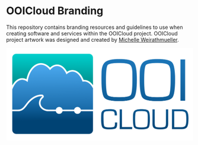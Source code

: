 # OOICloud Branding

This repository contains branding resources and guidelines to use when creating software and services within the OOICloud project. OOICloud project artwork was designed and created by [Michelle Weirathmueller](https://michw.com).

<img src="./artwork/wave_nodes_logo_text.png" alt="alt text" width="600"/>

